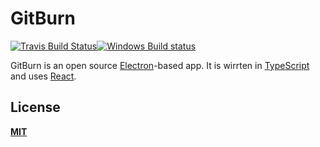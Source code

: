 # GitBurn

[![Travis Build Status](https://travis-ci.org/sbg-projectx/gitburn.svg?branch=master)](https://travis-ci.org/sbg-projectx/gitburn)[![Windows Build status](https://ci.appveyor.com/api/projects/status/8jm3h1alqxt4rwhd?svg=true)](https://ci.appveyor.com/project/HashimotoYT/gitburn)

GitBurn is an open source [Electron](https://electron.atom.op)-based
app. It is wirrten in [TypeScript](http://www.typescriptlang.org) and
uses [React](https://facebook.github.com/react/).

## License

**[MIT](LICENSE)**
